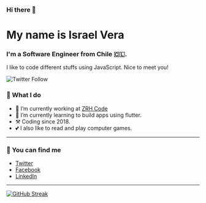 ### Hi there 👋
# My name is Israel Vera
### I'm a Software Engineer from Chile 🇨🇱.
I like to code different stuffs using JavaScript.
Nice to meet you!

![Twitter Follow](https://img.shields.io/twitter/follow/israelvera369?color=33a1bc&style=for-the-badge)

### 🔨 What I do

- 🏢 I’m currently working at [ZRH Code](https://zrh-code.com)
- 📓 I’m currently learning to build apps using flutter.
- ⚒️ Coding since 2018.
- 💕 I also like to read and play computer games.

---

### 📧 You can find me
- [Twitter](https://twitter.com/Izrael_vb)
- [Facebook](https://www.facebook.com/izraelv)
- [LinkedIn](https://www.linkedin.com/in/israel-vera)

---

[![GitHub Streak](https://github-readme-streak-stats.herokuapp.com?user=isravera&theme=dark&date_format=M%20j%5B%2C%20Y%5D&background=464444&border=33A1BC)](https://git.io/streak-stats)
